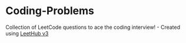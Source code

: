 # Coding-Problems
Collection of LeetCode questions to ace the coding interview! - Created using [LeetHub v3](https://github.com/raphaelheinz/LeetHub-3.0)
